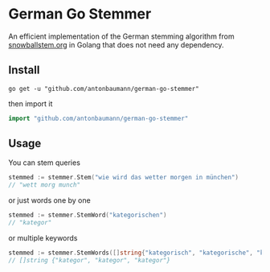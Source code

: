 # German Go Stemmer
An efficient implementation of the German stemming algorithm from [snowballstem.org](https://snowballstem.org/algorithms/german/stemmer.html) in Golang that does not need any dependency.


## Install
```console
go get -u "github.com/antonbaumann/german-go-stemmer"
```
then import it
```go
import "github.com/antonbaumann/german-go-stemmer"
```
## Usage
You can stem queries
```go
stemmed := stemmer.Stem("wie wird das wetter morgen in münchen")
// "wett morg munch"
```

or just words one by one
```go
stemmed := stemmer.StemWord("kategorischen")
// "kategor"
```

or multiple keywords
```go
stemmed := stemmer.StemWords([]string{"kategorisch", "kategorische", "kategorischen"})
// []string {"kategor", "kategor", "kategor"}
```
